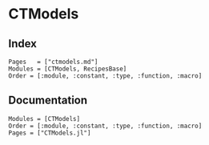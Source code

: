 # CTModels

## Index

```@index
Pages   = ["ctmodels.md"]
Modules = [CTModels, RecipesBase]
Order = [:module, :constant, :type, :function, :macro]
```

## Documentation

```@autodocs
Modules = [CTModels]
Order = [:module, :constant, :type, :function, :macro]
Pages = ["CTModels.jl"]
```